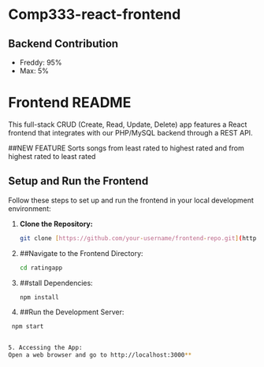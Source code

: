 
# Comp333-react-frontend

## Backend Contribution
- Freddy: 95%
- Max: 5%

# Frontend README
This full-stack CRUD (Create, Read, Update, Delete) app features a React frontend that integrates with our PHP/MySQL backend through a REST API. 

##NEW FEATURE
Sorts songs from least rated to highest rated and from highest rated to least rated
## Setup and Run the Frontend

Follow these steps to set up and run the frontend in your local development environment:

1. **Clone the Repository:**
   ```bash
   git clone [https://github.com/your-username/frontend-repo.git](https://github.com/Freddy444/Comp333-react-frontend.git)

2. ##Navigate to the Frontend Directory:
   ```bash
   cd ratingapp

3. ##stall Dependencies:
   ```bash
   npm install

4. ##Run the Development Server:
  ```bash
   npm start


5. Accessing the App:
Open a web browser and go to http://localhost:3000**
